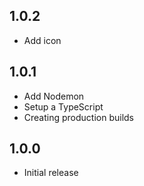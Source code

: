 ## 1.0.2

- Add icon

## 1.0.1

- Add Nodemon
- Setup a TypeScript
- Creating production builds

## 1.0.0

- Initial release
